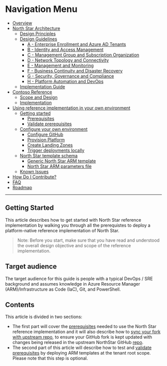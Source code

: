 # Navigation Menu

* [Overview](../../README.md)
* [North Star Architecture](../NorthStar-Architecture.md)
  * [Design Principles](../Design-Principles.md)
  * [Design Guidelines](../Design-Guidelines.md)
    * [A - Enterprise Enrollment and Azure AD Tenants](../A-Enterprise-Enrollment-and-Azure-AD-Tenants.md)
    * [B - Identity and Access Management](../B-Identity-and-Access-Management.md)
    * [C - Management Group and Subscription Organization](../C-Management-Group-and-Subscription-Organization.md)
    * [D - Network Topology and Connectivity](../D-Network-Topology-and-Connectivity.md)
    * [E - Management and Monitoring](../E-Management-and-Monitoring.md)
    * [F - Business Continuity and Disaster Recovery](../F-Business-Continuity-and-Disaster-Recovery.md)
    * [G - Security, Governance and Compliance](../G-Security-Governance-and-Compliance.md)
    * [H - Platform Automation and DevOps](../H-Platform-Automation-and-DevOps.md)
  * [Implementation Guide](../Implementation-Guide.md)
* [Contoso Reference](../Contoso/Readme.md)
  * [Scope and Design](../Contoso/Scope.md)
  * [Implementation](../Contoso/Design.md)    
* [Using reference implementation in your own environment](./Readme.md)
  * [Getting started](./Getting-Started.md)
    * [Prerequisites](./Prerequisites.md)
    * [Validate prerequisites](./Validate-prereqs.md)
  * [Configure your own environment](./Using-Reference-Implementation.md)
    * [Configure GitHub](./Configure-run-initialization.md)
    * [Provision Platform](./Deploy-platform-infra.md)
    * [Create Landing Zones](./Deploy-lz.md)
    * [Trigger deployments locally](./Trigger-local-deployment.md)
  * [North Star template schema](./NorthStar-schema.md)
    * [Generic North Star ARM template](./NorthStar-template-schema.md)
    * [North Star ARM parameters file](./NorthStar-parameters-schema.md)
  * [Known Issues](./Known-Issues.md)
* [How Do I Contribute?](../Northstar-Contribution.md)
* [FAQ](../Northstar-FAQ.md)
* [Roadmap](../Northstar-roadmap.md)

---

## Getting Started

This article describes how to get started with North Star reference implementation by walking you through all the prerequistes to deploy a platform-native reference implementation of North Star.
> Note:  Before you start, make sure that you have read and understood the overall design objective and scope of the reference implementation.

## Target audience
The target audience for this guide is people with a typical DevOps / SRE background and assumes knowledge in Azure Resource Manager (ARM)/Infrastructure as Code (IaC), Git, and PowerShell.

## Contents
This article is divided in two sections:
 - The first part will cover the [prerequisites](./Prerequisites.md) needed to use the North Star reference implementation and it will also describe how to [sync your fork with upstream repo](./Prerequisites.md/#Sync-your-fork-with-upstream-repo), to ensure your GitHub fork is kept updated with changes being released in the upstream NorthStar GitHub [repo](https://github.com/Azure/CET-NorthStar).
 - The second part of this article will describe how to test and [validate prerequisites](./Validate-prereqs.md) by deploying ARM templates at the tenant root scope. Please note that this step is optional.

